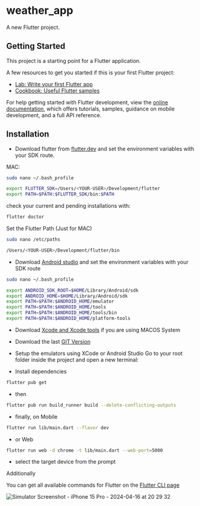 # weather_app

A new Flutter project.

## Getting Started

This project is a starting point for a Flutter application.

A few resources to get you started if this is your first Flutter project:

- [Lab: Write your first Flutter app](https://docs.flutter.dev/get-started/codelab)
- [Cookbook: Useful Flutter samples](https://docs.flutter.dev/cookbook)

For help getting started with Flutter development, view the
[online documentation](https://docs.flutter.dev/), which offers tutorials,
samples, guidance on mobile development, and a full API reference.

## Installation

- Download flutter from [flutter.dev](https://flutter.dev/docs/get-started/install) and set the environment variables with your SDK route.

MAC:

```bash
sudo nano ~/.bash_profile
```

```bash
export FLUTTER_SDK=/Users/<YOUR-USER>/Development/flutter
export PATH=$PATH:$FLUTTER_SDK/bin:$PATH
```

check your current and pending installations with:

```bash
flutter doctor
```

Set the Flutter Path (Just for MAC)

```bash
sudo nano /etc/paths 
```

```bash
/Users/<YOUR-USER>/Development/flutter/bin
```

- Download [Android studio](https://developer.android.com/studio) and set the environment variables with your SDK route

```bash
sudo nano ~/.bash_profile
```

```bash
export ANDROID_SDK_ROOT=$HOME/Library/Android/sdk
export ANDROID_HOME=$HOME/Library/Android/sdk
export PATH=$PATH:$ANDROID_HOME/emulator
export PATH=$PATH:$ANDROID_HOME/tools
export PATH=$PATH:$ANDROID_HOME/tools/bin
export PATH=$PATH:$ANDROID_HOME/platform-tools
```

- Download [Xcode and Xcode tools](https://developer.apple.com/xcode/) if you are using MACOS System
- Download the last [GIT Version](https://git-scm.com/downloads)
- Setup the emulators using XCode or Android Studio
Go to your root folder inside the project and open a new terminal:

- Install dependencies

```bash
flutter pub get
``` 

- then

```bash
flutter pub run build_runner build --delete-conflicting-outputs
```

- finally, on Mobile

```bash
flutter run lib/main.dart --flavor dev
```

- or Web

```bash
flutter run web -d chrome -t lib/main.dart --web-port=5000
```

- select the target device from the prompt

Additionally

You can get all available commands for Flutter on the [Flutter CLI page](https://flutter.dev/docs/reference/flutter-cli)




![Simulator Screenshot - iPhone 15 Pro - 2024-04-16 at 20 29 32](https://github.com/CodingWithPoonam/WeatherAppFlutter/assets/163306834/9f5f189a-a6b7-4fe3-ac6c-e6f7ddd863eb)
